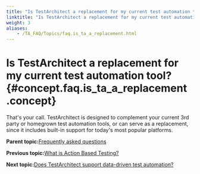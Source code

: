 ```yaml
--- 
title: "Is TestArchitect a replacement for my current test automation tool?"
linktitle: "Is TestArchitect a replacement for my current test automation tool?"
weight: 3
aliases: 
    - /TA_FAQ/Topics/faq.is_ta_a_replacement.html
---
```

# Is TestArchitect a replacement for my current test automation tool? {#concept.faq.is_ta_a_replacement .concept}

That's your call. TestArchitect is designed to complement your current 3rd party or homegrown test automation tools, or can serve as a replacement, since it includes built-in support for today's most popular platforms.

**Parent topic:**[Frequently asked questions](../../TA_Help/Topics/Support_FAQ.html)

**Previous topic:**[What is Action Based Testing?](../../TA_FAQ/Topics/faq.what_is_abt.html)

**Next topic:**[Does TestArchitect support data-driven test automation?](../../TA_FAQ/Topics/faq.does_ta_support_data-driven.html)

